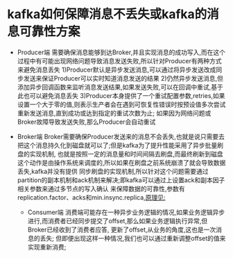 # kafka如何保障消息不丢失或kafka的消息可靠性方案 
  - Producer端
    需要确保消息能够到达Broker,并且实现消息的成功写入,而在这个过程中有可能出现网络问题导致消息发送失败,所以针对Producer有两种方式来避免消息丢失
    1)Producer默认是异步发送消息,可以通过将异步发送改成同步发送来保证Producer可以实时知道消息发送的结果
    2)仍然异步发送消息,但添加异步回调函数来监听消息发送结果,如果发送失败,可以在回调中重试,基于此也可以避免消息丢失
    3)Producer本身提供了一个重试配置参数,retries,如果设置一个大于零的值,则表示生产者会在遇到可恢复性错误时按预设值多次尝试重新发送消息,直到成功或达到指定的重试次数为止;
  如果因为网络问题或Broker故障导致发送失败,那么Producer会自动重试

  - Broker端
    Broker需要确保Producer发送来的消息不会丢失,也就是说只需要去把这个消息持久化到磁盘就可以了;但是kafka为了提升性能采用了异步批量刷盘的实现机制,
  也就是按照一定的消息量和时间间隔去刷盘,而最终刷新到磁盘这个动作是由操作系统来调度的,所以如果在刷盘之前系统崩溃了就会导致数据丢失,kafka并没有提供
  同步刷盘的实现机制,所以针对这个问题需要通过partition的副本机制和ack机制来解决;即kafka可以通过上设置ack和副本因子相关参数来通过多节点的写入确认
  来保障数据的可靠性,参数有replication.factor、acks和min.insync.replica,[原理见:](8.kafka遵循着cap原则吗.md)

    - Consumer端
      消费端可能存在一种异步业务逻辑的情况,如果业务逻辑异步进行,而消费者已经同步提交了offset,那么如果业务逻辑执行异常,但Broker已经收到了消费者应答,
    更新了offset,从业务的角度,这也是一次消息的丢失;
      但即便出现这样一种情况,我们也可以通过重新调整offset的值来实现重新消费;